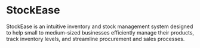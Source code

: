 # StockEase
StockEase is an intuitive inventory and stock management system designed to help small to medium-sized businesses efficiently manage their products, track inventory levels, and streamline procurement and sales processes.
